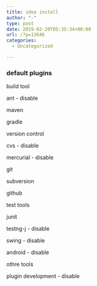 ```yaml
---
title: idea install
author: "-"
type: post
date: 2019-02-20T05:35:34+00:00
url: /?p=13646
categories:
  - Uncategorized

---
```

### default plugins

build tool
  
ant - disable
  
maven
  
gradle

version control
  
cvs - disable
  
mercurial - disable
  
git
  
subversion
  
github

test tools
  
junit
  
testng-j - disable

swing - disable
  
android - disable
  
othre tools

plugin development - disable